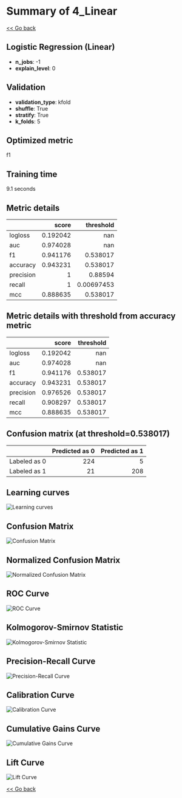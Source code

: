# Summary of 4_Linear

[<< Go back](../README.md)


## Logistic Regression (Linear)
- **n_jobs**: -1
- **explain_level**: 0

## Validation
 - **validation_type**: kfold
 - **shuffle**: True
 - **stratify**: True
 - **k_folds**: 5

## Optimized metric
f1

## Training time

9.1 seconds

## Metric details
|           |    score |    threshold |
|:----------|---------:|-------------:|
| logloss   | 0.192042 | nan          |
| auc       | 0.974028 | nan          |
| f1        | 0.941176 |   0.538017   |
| accuracy  | 0.943231 |   0.538017   |
| precision | 1        |   0.88594    |
| recall    | 1        |   0.00697453 |
| mcc       | 0.888635 |   0.538017   |


## Metric details with threshold from accuracy metric
|           |    score |   threshold |
|:----------|---------:|------------:|
| logloss   | 0.192042 |  nan        |
| auc       | 0.974028 |  nan        |
| f1        | 0.941176 |    0.538017 |
| accuracy  | 0.943231 |    0.538017 |
| precision | 0.976526 |    0.538017 |
| recall    | 0.908297 |    0.538017 |
| mcc       | 0.888635 |    0.538017 |


## Confusion matrix (at threshold=0.538017)
|              |   Predicted as 0 |   Predicted as 1 |
|:-------------|-----------------:|-----------------:|
| Labeled as 0 |              224 |                5 |
| Labeled as 1 |               21 |              208 |

## Learning curves
![Learning curves](learning_curves.png)
## Confusion Matrix

![Confusion Matrix](confusion_matrix.png)


## Normalized Confusion Matrix

![Normalized Confusion Matrix](confusion_matrix_normalized.png)


## ROC Curve

![ROC Curve](roc_curve.png)


## Kolmogorov-Smirnov Statistic

![Kolmogorov-Smirnov Statistic](ks_statistic.png)


## Precision-Recall Curve

![Precision-Recall Curve](precision_recall_curve.png)


## Calibration Curve

![Calibration Curve](calibration_curve_curve.png)


## Cumulative Gains Curve

![Cumulative Gains Curve](cumulative_gains_curve.png)


## Lift Curve

![Lift Curve](lift_curve.png)



[<< Go back](../README.md)
